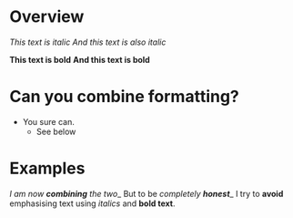 # Overview

*This text is italic*
_And this text is also italic_

**This text is bold**
__And this text is bold__

# Can you combine formatting?

* You sure can.
  * See below

# Examples

_I am now **combining** the two__
But to be _completely **honest**__
I try to __avoid__ emphasising text using *italics* and __bold text__.

